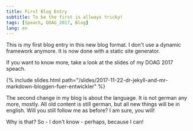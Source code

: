 ```yaml
---
title: First Blog Entry
subtitle: To be the first is allways tricky!
tags: [Speach, DOAG_2017, Blog]
lang: en
---
```


This is my first blog entry in this new blog format. I don't use a dynamic framework anymore. It is now done with a static site generator.

If you want to know more, take a look at the slides of my DOAG 2017 speach.

{% include slides.html path="/slides/2017-11-22-dr-jekyll-and-mr-markdown-bloggen-fuer-entwickler" %}

The second change in my blog is about the language. It is not german any more, mostly. All old content is still german, but all new things will be in english. Will you still follow me as before? I am sure, you will!

Why is that? So - I don't know - perhaps, because I can!
